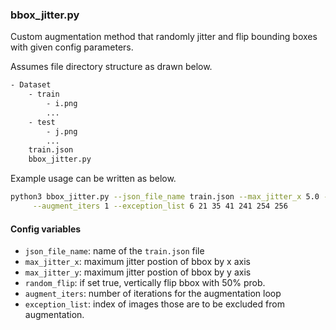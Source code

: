 ### bbox_jitter.py

Custom augmentation method that randomly jitter and flip bounding boxes  
with given config parameters.  

Assumes file directory structure as drawn below.
```txt
- Dataset
    - train
        - i.png
        ...
    - test
        - j.png
        ...
    train.json
    bbox_jitter.py
```

Example usage can be written as below.

```bash
python3 bbox_jitter.py --json_file_name train.json --max_jitter_x 5.0 --max_jitter_y 5.0 \
     --augment_iters 1 --exception_list 6 21 35 41 241 254 256
```

#### Config variables

- `json_file_name`: name of the `train.json` file
- `max_jitter_x`: maximum jitter postion of bbox by x axis
- `max_jitter_y`: maximum jitter postion of bbox by y axis
- `random_flip`: if set true, vertically flip bbox with 50% prob.
- `augment_iters`: number of iterations for the augmentation loop
- `exception_list`: index of images those are to be excluded from augmentation.